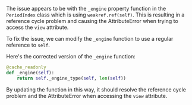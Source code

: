 The issue appears to be with the `_engine` property function in the `PeriodIndex` class which is using `weakref.ref(self)`. This is resulting in a reference cycle problem and causing the AttributeError when trying to access the `view` attribute.

To fix the issue, we can modify the `_engine` function to use a regular reference to `self`. 

Here's the corrected version of the `_engine` function:

```python
@cache_readonly
def _engine(self):
    return self._engine_type(self, len(self))
```

By updating the function in this way, it should resolve the reference cycle problem and the AttributeError when accessing the `view` attribute.